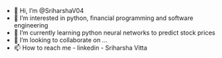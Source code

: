 - 👋 Hi, I’m @SriharshaV04
- 👀 I’m interested in python, financial programming and software engineering
- 🌱 I’m currently learning python neural networks to predict stock prices
- 💞️ I’m looking to collaborate on ...
- 📫 How to reach me - linkedin - Sriharsha Vitta

<!---
SriharshaV04/SriharshaV04 is a ✨ special ✨ repository because its `README.md` (this file) appears on your GitHub profile.
You can click the Preview link to take a look at your changes.
--->
